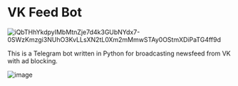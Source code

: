 # VK Feed Bot

![iQbTHhYkdpyIMbMtnZje7d4k3GUbNYdx7-0SWzKmzgi3NUhO3KvLLsXN2tL0Xm2mMmwSTAy0OStmXDiPaTG4ff9d](https://user-images.githubusercontent.com/76232618/205310255-a663fdfd-1ee7-46e1-a8d6-1169d836c94d.jpg)

This is a Telegram bot written in Python for broadcasting newsfeed from VK with ad blocking.


![image](https://user-images.githubusercontent.com/76232618/205313200-51362f08-07f2-43f7-90e1-90ab5abf3c9c.png)
